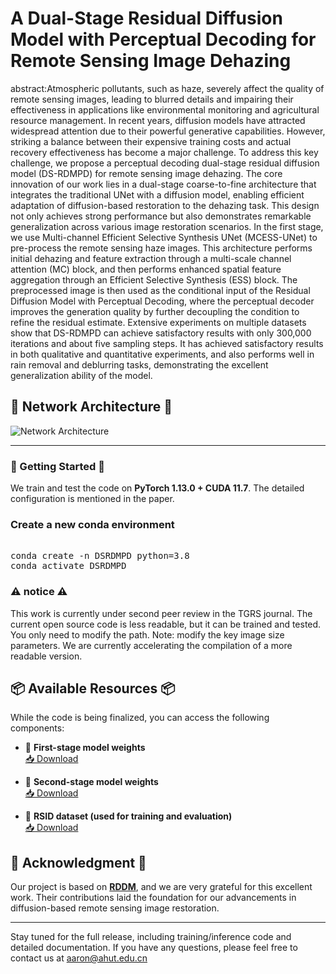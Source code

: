 # A Dual-Stage Residual Diffusion Model with Perceptual Decoding for Remote Sensing Image Dehazing

abstract:Atmospheric pollutants, such as haze, severely affect the quality of remote sensing images, leading to blurred details and impairing their effectiveness in applications like environmental monitoring and agricultural resource management. In recent years, diffusion models have attracted widespread attention due to their powerful generative capabilities. However, striking a balance between their expensive training costs and actual recovery effectiveness has become a major challenge. To address this key challenge, we propose a perceptual decoding dual-stage residual diffusion model (DS-RDMPD) for remote sensing image dehazing. The core innovation of our work lies in a dual-stage coarse-to-fine architecture that integrates the traditional UNet with a diffusion model, enabling efficient adaptation of diffusion-based restoration to the dehazing task. This design not only achieves strong performance but also demonstrates remarkable generalization across various image restoration scenarios.
In the first stage, we use Multi-channel Efficient Selective Synthesis UNet (MCESS-UNet) to pre-process the remote sensing haze images. This architecture performs initial dehazing and feature extraction through a multi-scale channel attention (MC) block, and then performs enhanced spatial feature aggregation through an Efficient Selective Synthesis (ESS) block. The preprocessed image is then used as the conditional input of the Residual Diffusion Model with Perceptual Decoding, where the perceptual decoder improves the generation quality by further decoupling the condition to refine the residual estimate.
Extensive experiments on multiple datasets show that DS-RDMPD can achieve satisfactory results with only 300,000 iterations and about five sampling steps. It has achieved satisfactory results in both qualitative and quantitative experiments, and also performs well in rain removal and deblurring tasks, demonstrating the excellent generalization ability of the model.


## 🧠 Network Architecture 🧠

![Network Architecture](images/1.png)

---

### 🚀 Getting Started 🚀

We train and test the code on **PyTorch 1.13.0 + CUDA 11.7**. The detailed configuration is mentioned in the paper.

### Create a new conda environment
<pre lang="markdown"> 
conda create -n DSRDMPD python=3.8 
conda activate DSRDMPD  </pre>

###  ⚠️ notice ⚠️
This work is currently under second peer review in the TGRS journal. The current open source code is less readable, but it can be trained and tested. You only need to modify the path. Note: modify the key image size parameters. We are currently accelerating the compilation of a more readable version.

## 📦 Available Resources 📦 

While the code is being finalized, you can access the following components:

- 🔹 **First-stage model weights**  
  [📥 Download](https://drive.google.com/drive/folders/1XWtq8Gn3MdlvIPw7_S750vFG7iy634AQ?usp=drive_link)

- 🔹 **Second-stage model weights**  
  [📥 Download](https://drive.google.com/drive/folders/1Q7PX3VwAymqgeB5IXvYIG3o7mdv3cFez?usp=drive_link)

- 🔹 **RSID dataset (used for training and evaluation)**  
  [📥 Download](https://drive.google.com/drive/folders/1abSw9GWyyOJINWCRNHBUoJBBw3FCttaS?usp=drive_link)

## 🙏 Acknowledgment 🙏

Our project is based on **[RDDM](https://github.com/nachifur/RDDM)**, and we are very grateful for this excellent work. Their contributions laid the foundation for our advancements in diffusion-based remote sensing image restoration.

---

Stay tuned for the full release, including training/inference code and detailed documentation. If you have any questions, please feel free to contact us at aaron@ahut.edu.cn

